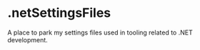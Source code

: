 .netSettingsFiles
=================

A place to park my settings files used in tooling related to .NET development.


